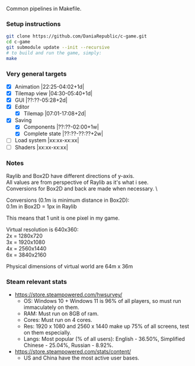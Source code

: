 Common pipelines in Makefile.

### Setup instructions
```bash
git clone https://github.com/DaniaRepublic/c-game.git
cd c-game
git submodule update --init --recursive
# to build and run the game, simply:
make
```

### Very general targets
  - [x] Animation         |22:25-04:02+1d|
  - [x] Tilemap view      |04:30-05:40+1d|
  - [x] GUI               |??:??-05:28+2d|
  - [x] Editor
    - [x] Tilemap         |07:01-17:08+2d|
  - [x] Saving
    - [x] Components      |??:??-02:00+1w|
    - [x] Complete state  |??:??-??:??+2w|
  - [ ] Load system       |xx:xx-xx:xx|
  - [ ] Shaders           |xx:xx-xx:xx|

### Notes
Raylib and Box2D have different directions of y-axis. \
All values are from perspective of Raylib as it's what i see. \
Conversions for Box2D and back are made when necessary. \

Conversions (0.1m is minimum distance in Box2D): \
0.1m in Box2D = 1px in Raylib

This means that 1 unit is one pixel in my game.

Virtual resolution is 640x360: \
2x = 1280x720 \
3x = 1920x1080 \
4x = 2560x1440 \
6x = 3840x2160

Physical dimensions of virtual world are 64m x 36m

### Steam relevant stats
  - https://store.steampowered.com/hwsurvey/
    - OS:    Windows 10 + Windows 11 is 96% of all players, so must run immaculately on them.
    - RAM:   Must run on 8GB of ram.
    - Cores: Must run on 4 cores.
    - Res:   1920 x 1080 and 2560 x 1440 make up 75% of all screens, test on them especially.
    - Langs: Most popular (% of all users): English - 36.50%, Simplified Chinese - 25.04%, Russian - 8.92%. 
  - https://store.steampowered.com/stats/content/
    - US and China have the most active user bases.


